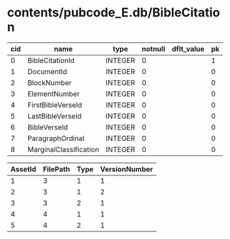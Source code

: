 # contents/pubcode_E.db/BibleCitation

|cid|name|type|notnull|dflt_value|pk|
| - | -- | -- | ----- | -------- | - |
|0|BibleCitationId|INTEGER|0||1|
|1|DocumentId|INTEGER|0||0|
|2|BlockNumber|INTEGER|0||0|
|3|ElementNumber|INTEGER|0||0|
|4|FirstBibleVerseId|INTEGER|0||0|
|5|LastBibleVerseId|INTEGER|0||0|
|6|BibleVerseId|INTEGER|0||0|
|7|ParagraphOrdinal|INTEGER|0||0|
|8|MarginalClassification|INTEGER|0||0|

| AssetId | FilePath | Type | VersionNumber |
| - | - | - | - |
|1|3|1|1|26127|26127||3|0|
|2|3|1|2|26140|26140||3|0|
|3|3|2|1|26854|26854||11|0|
|4|4|1|1|19762|19762||4|0|
|5|4|2|1|18242|18242||5|0|
